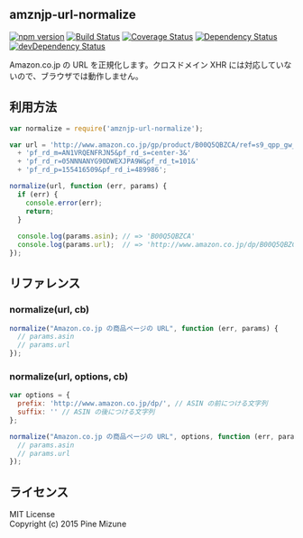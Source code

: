 amznjp-url-normalize
--------------------
[![npm version](https://badge.fury.io/js/amznjp-url-normalize.svg)](http://badge.fury.io/js/amznjp-url-normalize)
[![Build Status](https://travis-ci.org/pine613/amznjp-url-normalize.svg?branch=master)](https://travis-ci.org/pine613/amznjp-url-normalize)
[![Coverage Status](https://coveralls.io/repos/pine613/amznjp-url-normalize/badge.svg?branch=master)](https://coveralls.io/r/pine613/amznjp-url-normalize?branch=master)
[![Dependency Status](https://david-dm.org/pine613/amznjp-url-normalize.svg)](https://david-dm.org/pine613/amznjp-url-normalize)
[![devDependency Status](https://david-dm.org/pine613/amznjp-url-normalize/dev-status.svg)](https://david-dm.org/pine613/amznjp-url-normalize#info=devDependencies)

Amazon.co.jp の URL を正規化します。クロスドメイン XHR には対応していないので、ブラウザでは動作しません。

## 利用方法

```js
var normalize = require('amznjp-url-normalize');

var url = 'http://www.amazon.co.jp/gp/product/B00Q5QBZCA/ref=s9_qpp_gw_p15_d7_i4?'
  + 'pf_rd_m=AN1VRQENFRJN5&pf_rd_s=center-3&'
  + 'pf_rd_r=05NNNANYG90DWEXJPA9W&pf_rd_t=101&'
  + 'pf_rd_p=155416509&pf_rd_i=489986';

normalize(url, function (err, params) {
  if (err) {
    console.error(err);
    return;
  }
  
  console.log(params.asin); // => 'B00Q5QBZCA'
  console.log(params.url);  // => 'http://www.amazon.co.jp/dp/B00Q5QBZCA'
});
```

## リファレンス

### normalize(url, cb)

```js
normalize("Amazon.co.jp の商品ページの URL", function (err, params) {
  // params.asin
  // params.url
});
```

### normalize(url, options, cb)

```js
var options = {
  prefix: 'http://www.amazon.co.jp/dp/', // ASIN の前につける文字列
  suffix: '' // ASIN の後につける文字列
};

normalize("Amazon.co.jp の商品ページの URL", options, function (err, params) {
  // params.asin
  // params.url
});
```

## ライセンス
MIT License<br />
Copyright (c) 2015 Pine Mizune
